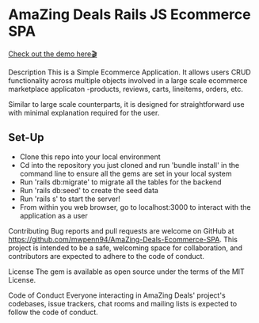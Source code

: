 # AmaZing Deals Rails JS Ecommerce SPA
[Check out the demo here🎬](https://drive.google.com/file/d/13ASOhMBeNM-JQFxZA1Wf2dqB4RqcwqO-/view?usp=sharing)

Description
This is a Simple Ecommerce Application. It allows users CRUD functionality across multiple objects involved in a large scale ecommerce marketplace applicaton -products, reviews, carts, lineitems, orders, etc.

Similar to large scale counterparts, it is designed for straightforward use with minimal explanation required for the user.


 ## Set-Up 
   * Clone this repo into your local environment
   * Cd into the repository you just cloned and run 'bundle install' in the command line to ensure all the gems are set in your local system 
   * Run 'rails db:migrate' to migrate all the tables for the backend 
   * Run 'rails db:seed' to create the seed data
   * Run 'rails s' to start the server!
   * From within you web browser, go to localhost:3000 to interact with the application as a user


Contributing
Bug reports and pull requests are welcome on GitHub at https://github.com/mwpenn94/AmaZing-Deals-Ecommerce-SPA. This project is intended to be a safe, welcoming space for collaboration, and contributors are expected to adhere to the code of conduct.

License
The gem is available as open source under the terms of the MIT License.

Code of Conduct
Everyone interacting in AmaZing Deals' project's codebases, issue trackers, chat rooms and mailing lists is expected to follow the code of conduct.
